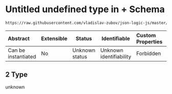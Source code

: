 # Untitled undefined type in + Schema

```txt
https://raw.githubusercontent.com/vladislav-zubov/json-logic-js/master/schemas/operators/arithmetic/add.json#/examples/2
```




| Abstract            | Extensible | Status         | Identifiable            | Custom Properties | Additional Properties | Access Restrictions | Defined In                                                         |
| :------------------ | ---------- | -------------- | ----------------------- | :---------------- | --------------------- | ------------------- | ------------------------------------------------------------------ |
| Can be instantiated | No         | Unknown status | Unknown identifiability | Forbidden         | Allowed               | none                | [add.json\*](operators/arithmetic/add.json "open original schema") |

## 2 Type

unknown
